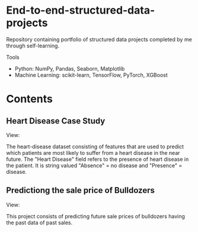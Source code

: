 # End-to-end-structured-data-projects
Repository containing portfolio of structured data projects completed by me through self-learning.

Tools
* Python: NumPy, Pandas, Seaborn, Matplotlib
* Machine Learning: scikit-learn, TensorFlow, PyTorch, XGBoost

# Contents

## Heart Disease Case Study
View:<a id="Python Code here" href=""></a>

The heart-disease dataset consisting of features that are used to predict which patients are most likely to suffer from a heart disease in the near future.
The "Heart Disease" field refers to the presence of heart disease in the patient. It is string valued "Absence" = no disease and "Presence" = disease.


## Predictiong the sale price of Bulldozers
View:<a id="Python Code here" href=""></a>

This project consists of predicting future sale prices of bulldozers having the past data of past sales.
